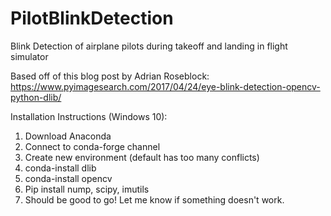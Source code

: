 # PilotBlinkDetection
Blink Detection of airplane pilots during takeoff and landing in flight simulator  
  
Based off of this blog post by Adrian Roseblock:  
https://www.pyimagesearch.com/2017/04/24/eye-blink-detection-opencv-python-dlib/  

Installation Instructions (Windows 10):
1. Download Anaconda
2. Connect to conda-forge channel
3. Create new environment (default has too many conflicts)
4. conda-install dlib
5. conda-install opencv
6. Pip install nump, scipy, imutils
7. Should be good to go! Let me know if something doesn't work.
